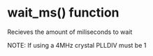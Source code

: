 # wait_ms() function
Recieves the amount of miliseconds to wait

NOTE: If using a 4MHz crystal PLLDIV must be 1
